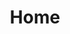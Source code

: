 ---
layout: home
title: Home
landing-title: 'The Sand Atlas'
description: null
image: null
author: null
show_tile: false
---